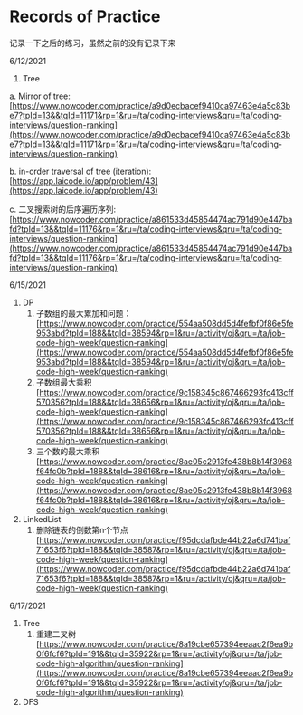 # Records of Practice

记录一下之后的练习，虽然之前的没有记录下来

6/12/2021

1.  Tree

   a.  Mirror of tree: [https://www.nowcoder.com/practice/a9d0ecbacef9410ca97463e4a5c83be7?tpId=13&&tqId=11171&rp=1&ru=/ta/coding-interviews&qru=/ta/coding-interviews/question-ranking](https://www.nowcoder.com/practice/a9d0ecbacef9410ca97463e4a5c83be7?tpId=13&&tqId=11171&rp=1&ru=/ta/coding-interviews&qru=/ta/coding-interviews/question-ranking)

   b. in-order traversal of tree \(iteration\):   [https://app.laicode.io/app/problem/43](https://app.laicode.io/app/problem/43)

   c. 二叉搜索树的后序遍历序列: [https://www.nowcoder.com/practice/a861533d45854474ac791d90e447bafd?tpId=13&&tqId=11176&rp=1&ru=/ta/coding-interviews&qru=/ta/coding-interviews/question-ranking](https://www.nowcoder.com/practice/a861533d45854474ac791d90e447bafd?tpId=13&&tqId=11176&rp=1&ru=/ta/coding-interviews&qru=/ta/coding-interviews/question-ranking)

6/15/2021

1. DP
   1. 子数组的最大累加和问题： [https://www.nowcoder.com/practice/554aa508dd5d4fefbf0f86e5fe953abd?tpId=188&&tqId=38594&rp=1&ru=/activity/oj&qru=/ta/job-code-high-week/question-ranking](https://www.nowcoder.com/practice/554aa508dd5d4fefbf0f86e5fe953abd?tpId=188&&tqId=38594&rp=1&ru=/activity/oj&qru=/ta/job-code-high-week/question-ranking)
   2. 子数组最大乘积[https://www.nowcoder.com/practice/9c158345c867466293fc413cff570356?tpId=188&&tqId=38656&rp=1&ru=/activity/oj&qru=/ta/job-code-high-week/question-ranking](https://www.nowcoder.com/practice/9c158345c867466293fc413cff570356?tpId=188&&tqId=38656&rp=1&ru=/activity/oj&qru=/ta/job-code-high-week/question-ranking)
   3. 三个数的最大乘积[https://www.nowcoder.com/practice/8ae05c2913fe438b8b14f3968f64fc0b?tpId=188&&tqId=38616&rp=1&ru=/activity/oj&qru=/ta/job-code-high-week/question-ranking](https://www.nowcoder.com/practice/8ae05c2913fe438b8b14f3968f64fc0b?tpId=188&&tqId=38616&rp=1&ru=/activity/oj&qru=/ta/job-code-high-week/question-ranking)
2. LinkedList
   1. 删除链表的倒数第n个节点[https://www.nowcoder.com/practice/f95dcdafbde44b22a6d741baf71653f6?tpId=188&&tqId=38587&rp=1&ru=/activity/oj&qru=/ta/job-code-high-week/question-ranking](https://www.nowcoder.com/practice/f95dcdafbde44b22a6d741baf71653f6?tpId=188&&tqId=38587&rp=1&ru=/activity/oj&qru=/ta/job-code-high-week/question-ranking)

6/17/2021

1. Tree
   1. 重建二叉树[https://www.nowcoder.com/practice/8a19cbe657394eeaac2f6ea9b0f6fcf6?tpId=191&&tqId=35922&rp=1&ru=/activity/oj&qru=/ta/job-code-high-algorithm/question-ranking](https://www.nowcoder.com/practice/8a19cbe657394eeaac2f6ea9b0f6fcf6?tpId=191&&tqId=35922&rp=1&ru=/activity/oj&qru=/ta/job-code-high-algorithm/question-ranking)
2. DFS



